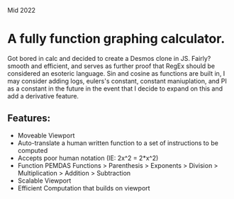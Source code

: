 Mid 2022
# A fully function graphing calculator. 

Got bored in calc and decided to create a Desmos clone in JS. Fairly? smooth and efficient, and serves as further proof that RegEx should be considered an esoteric language. Sin and cosine as functions are built in, I may consider adding logs, eulers's constant, constant maniuplation, and PI as a constant in the future in the event that I decide to expand on this and add a derivative feature.
## Features:
- Moveable Viewport 
- Auto-translate a human written function to a set of instructions to be computed
- Accepts poor human notation (IE: 2x^2 = 2*x^2)
- Function PEMDAS Functions > Parenthesis > Exponents > Division > Multiplication > Addition > Subtraction
- Scalable Viewport
- Efficient Computation that builds on viewport
